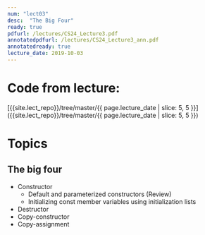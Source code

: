 ```yaml
---
num: "lect03"
desc:  "The Big Four"
ready: true
pdfurl: /lectures/CS24_Lecture3.pdf
annotatedpdfurl: /lectures/CS24_Lecture3_ann.pdf
annotatedready: true
lecture_date: 2019-10-03
---
```


# Code from lecture:

[{{site.lect_repo}}/tree/master/{{ page.lecture_date | slice: 5, 5 }}]({{site.lect_repo}}/tree/master/{{ page.lecture_date | slice: 5, 5 }})

# Topics

## The big four
* Constructor 
 	- Default and parameterized constructors (Review)
	- Initializing const member variables using initialization lists
* Destructor
* Copy-constructor
* Copy-assignment




